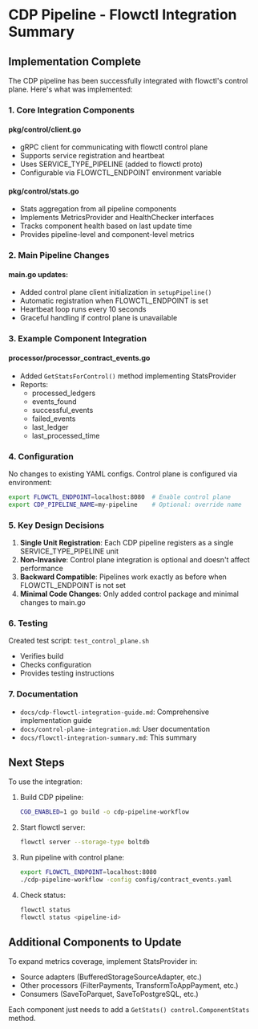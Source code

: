 # CDP Pipeline - Flowctl Integration Summary

## Implementation Complete

The CDP pipeline has been successfully integrated with flowctl's control plane. Here's what was implemented:

### 1. Core Integration Components

#### pkg/control/client.go
- gRPC client for communicating with flowctl control plane
- Supports service registration and heartbeat
- Uses SERVICE_TYPE_PIPELINE (added to flowctl proto)
- Configurable via FLOWCTL_ENDPOINT environment variable

#### pkg/control/stats.go
- Stats aggregation from all pipeline components
- Implements MetricsProvider and HealthChecker interfaces
- Tracks component health based on last update time
- Provides pipeline-level and component-level metrics

### 2. Main Pipeline Changes

#### main.go updates:
- Added control plane client initialization in `setupPipeline()`
- Automatic registration when FLOWCTL_ENDPOINT is set
- Heartbeat loop runs every 10 seconds
- Graceful handling if control plane is unavailable

### 3. Example Component Integration

#### processor/processor_contract_events.go
- Added `GetStatsForControl()` method implementing StatsProvider
- Reports:
  - processed_ledgers
  - events_found
  - successful_events
  - failed_events
  - last_ledger
  - last_processed_time

### 4. Configuration

No changes to existing YAML configs. Control plane is configured via environment:

```bash
export FLOWCTL_ENDPOINT=localhost:8080  # Enable control plane
export CDP_PIPELINE_NAME=my-pipeline    # Optional: override name
```

### 5. Key Design Decisions

1. **Single Unit Registration**: Each CDP pipeline registers as a single SERVICE_TYPE_PIPELINE unit
2. **Non-Invasive**: Control plane integration is optional and doesn't affect performance
3. **Backward Compatible**: Pipelines work exactly as before when FLOWCTL_ENDPOINT is not set
4. **Minimal Code Changes**: Only added control package and minimal changes to main.go

### 6. Testing

Created test script: `test_control_plane.sh`
- Verifies build
- Checks configuration
- Provides testing instructions

### 7. Documentation

- `docs/cdp-flowctl-integration-guide.md`: Comprehensive implementation guide
- `docs/control-plane-integration.md`: User documentation
- `docs/flowctl-integration-summary.md`: This summary

## Next Steps

To use the integration:

1. Build CDP pipeline:
   ```bash
   CGO_ENABLED=1 go build -o cdp-pipeline-workflow
   ```

2. Start flowctl server:
   ```bash
   flowctl server --storage-type boltdb
   ```

3. Run pipeline with control plane:
   ```bash
   export FLOWCTL_ENDPOINT=localhost:8080
   ./cdp-pipeline-workflow -config config/contract_events.yaml
   ```

4. Check status:
   ```bash
   flowctl status
   flowctl status <pipeline-id>
   ```

## Additional Components to Update

To expand metrics coverage, implement StatsProvider in:
- Source adapters (BufferedStorageSourceAdapter, etc.)
- Other processors (FilterPayments, TransformToAppPayment, etc.)
- Consumers (SaveToParquet, SaveToPostgreSQL, etc.)

Each component just needs to add a `GetStats() control.ComponentStats` method.
